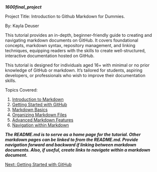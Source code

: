 ***1600final_project***

Project Title: Introduction to Github Markdown for Dummies.

By: Kayla Deuser 

This tutorial provides an in-depth, beginner-friendly guide to creating and navigating markdown documents on GitHub. It covers foundational concepts, markdown syntax, repository management, and linking techniques, equipping readers with the skills to create well-structured, interactive documentation hosted on GitHub.

This tutorial is designed for individuals aged 16+ with minimal or no prior knowledge of GitHub or markdown. It’s tailored for students, aspiring developers, or professionals who wish to improve their documentation skills.

Topics Covered:
1. [Introduction to Markdown](markdown_basics.md)
2. [Getting Started with GitHub](github_setup.md)
3. [Markdown Basics](markdown_basics.md)
4. [Organizing Markdown Files](navigation_links.md)
5. [Advanced Markdown Features](markdown_basics.md)
6. [Navigation within Markdown](navigation_links.md)

***The README.md is to serve as a home page for the tutorial. Other markdown pages can be linked to from the README.md. Provide navigation forward and backward if linking between markdown documents. Also, if useful, create links to navigate within a markdown document.***

[Next: Getting Started with GitHub](github_setup.md)

